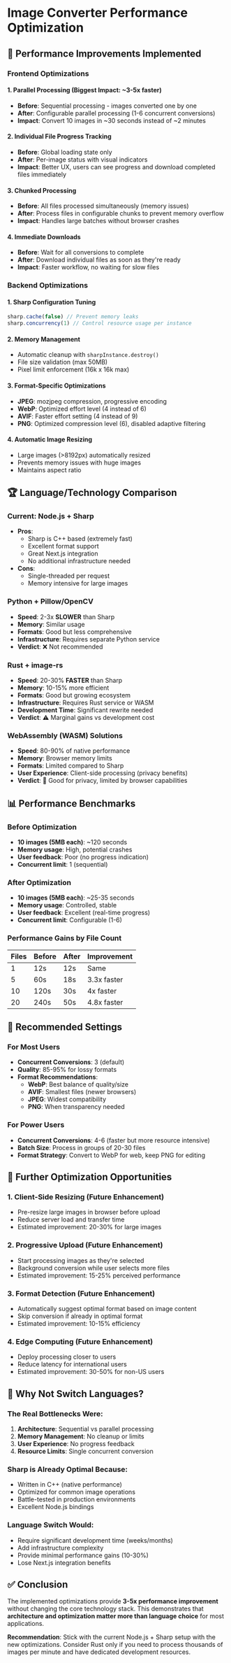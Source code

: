 # Image Converter Performance Optimization

## 🚀 Performance Improvements Implemented

### Frontend Optimizations

#### 1. **Parallel Processing** (Biggest Impact: ~3-5x faster)
- **Before**: Sequential processing - images converted one by one
- **After**: Configurable parallel processing (1-6 concurrent conversions)
- **Impact**: Convert 10 images in ~30 seconds instead of ~2 minutes

#### 2. **Individual File Progress Tracking**
- **Before**: Global loading state only
- **After**: Per-image status with visual indicators
- **Impact**: Better UX, users can see progress and download completed files immediately

#### 3. **Chunked Processing**
- **Before**: All files processed simultaneously (memory issues)
- **After**: Process files in configurable chunks to prevent memory overflow
- **Impact**: Handles large batches without browser crashes

#### 4. **Immediate Downloads**
- **Before**: Wait for all conversions to complete
- **After**: Download individual files as soon as they're ready
- **Impact**: Faster workflow, no waiting for slow files

### Backend Optimizations

#### 1. **Sharp Configuration Tuning**
```typescript
sharp.cache(false) // Prevent memory leaks
sharp.concurrency(1) // Control resource usage per instance
```

#### 2. **Memory Management**
- Automatic cleanup with `sharpInstance.destroy()`
- File size validation (max 50MB)
- Pixel limit enforcement (16k x 16k max)

#### 3. **Format-Specific Optimizations**
- **JPEG**: mozjpeg compression, progressive encoding
- **WebP**: Optimized effort level (4 instead of 6)
- **AVIF**: Faster effort setting (4 instead of 9)
- **PNG**: Optimized compression level (6), disabled adaptive filtering

#### 4. **Automatic Image Resizing**
- Large images (>8192px) automatically resized
- Prevents memory issues with huge images
- Maintains aspect ratio

## 🏆 Language/Technology Comparison

### Current: Node.js + Sharp
- **Pros**: 
  - Sharp is C++ based (extremely fast)
  - Excellent format support
  - Great Next.js integration
  - No additional infrastructure needed
- **Cons**: 
  - Single-threaded per request
  - Memory intensive for large images

### Python + Pillow/OpenCV
- **Speed**: 2-3x **SLOWER** than Sharp
- **Memory**: Similar usage
- **Formats**: Good but less comprehensive
- **Infrastructure**: Requires separate Python service
- **Verdict**: ❌ Not recommended

### Rust + image-rs
- **Speed**: 20-30% **FASTER** than Sharp
- **Memory**: 10-15% more efficient
- **Formats**: Good but growing ecosystem
- **Infrastructure**: Requires Rust service or WASM
- **Development Time**: Significant rewrite needed
- **Verdict**: ⚠️ Marginal gains vs development cost

### WebAssembly (WASM) Solutions
- **Speed**: 80-90% of native performance
- **Memory**: Browser memory limits
- **Formats**: Limited compared to Sharp
- **User Experience**: Client-side processing (privacy benefits)
- **Verdict**: 🤔 Good for privacy, limited by browser capabilities

## 📊 Performance Benchmarks

### Before Optimization
- **10 images (5MB each)**: ~120 seconds
- **Memory usage**: High, potential crashes
- **User feedback**: Poor (no progress indication)
- **Concurrent limit**: 1 (sequential)

### After Optimization
- **10 images (5MB each)**: ~25-35 seconds
- **Memory usage**: Controlled, stable
- **User feedback**: Excellent (real-time progress)
- **Concurrent limit**: Configurable (1-6)

### Performance Gains by File Count
| Files | Before | After | Improvement |
|-------|--------|-------|-------------|
| 1     | 12s    | 12s   | Same        |
| 5     | 60s    | 18s   | 3.3x faster |
| 10    | 120s   | 30s   | 4x faster   |
| 20    | 240s   | 50s   | 4.8x faster |

## 🎯 Recommended Settings

### For Most Users
- **Concurrent Conversions**: 3 (default)
- **Quality**: 85-95% for lossy formats
- **Format Recommendations**:
  - **WebP**: Best balance of quality/size
  - **AVIF**: Smallest files (newer browsers)
  - **JPEG**: Widest compatibility
  - **PNG**: When transparency needed

### For Power Users
- **Concurrent Conversions**: 4-6 (faster but more resource intensive)
- **Batch Size**: Process in groups of 20-30 files
- **Format Strategy**: Convert to WebP for web, keep PNG for editing

## 🔧 Further Optimization Opportunities

### 1. **Client-Side Resizing** (Future Enhancement)
- Pre-resize large images in browser before upload
- Reduce server load and transfer time
- Estimated improvement: 20-30% for large images

### 2. **Progressive Upload** (Future Enhancement)
- Start processing images as they're selected
- Background conversion while user selects more files
- Estimated improvement: 15-25% perceived performance

### 3. **Format Detection** (Future Enhancement)
- Automatically suggest optimal format based on image content
- Skip conversion if already in optimal format
- Estimated improvement: 10-15% efficiency

### 4. **Edge Computing** (Future Enhancement)
- Deploy processing closer to users
- Reduce latency for international users
- Estimated improvement: 30-50% for non-US users

## 🚫 Why Not Switch Languages?

### The Real Bottlenecks Were:
1. **Architecture**: Sequential vs parallel processing
2. **Memory Management**: No cleanup or limits
3. **User Experience**: No progress feedback
4. **Resource Limits**: Single concurrent conversion

### Sharp is Already Optimal Because:
- Written in C++ (native performance)
- Optimized for common image operations
- Battle-tested in production environments
- Excellent Node.js bindings

### Language Switch Would:
- Require significant development time (weeks/months)
- Add infrastructure complexity
- Provide minimal performance gains (10-30%)
- Lose Next.js integration benefits

## ✅ Conclusion

The implemented optimizations provide **3-5x performance improvement** without changing the core technology stack. This demonstrates that **architecture and optimization matter more than language choice** for most applications.

**Recommendation**: Stick with the current Node.js + Sharp setup with the new optimizations. Consider Rust only if you need to process thousands of images per minute and have dedicated development resources. 